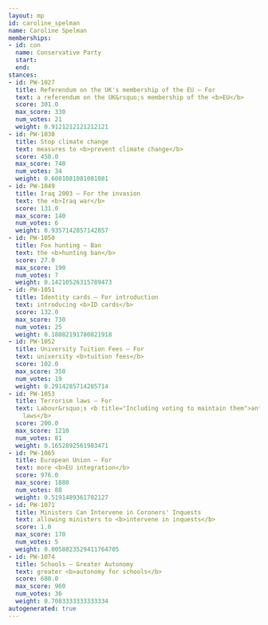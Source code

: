 ```yaml
---
layout: mp
id: caroline_spelman
name: Caroline Spelman
memberships:
- id: con
  name: Conservative Party
  start: 
  end: 
stances:
- id: PW-1027
  title: Referendum on the UK's membership of the EU — For
  text: a referendum on the UK&rsquo;s membership of the <b>EU</b>
  score: 301.0
  max_score: 330
  num_votes: 21
  weight: 0.9121212121212121
- id: PW-1030
  title: Stop climate change
  text: measures to <b>prevent climate change</b>
  score: 450.0
  max_score: 740
  num_votes: 34
  weight: 0.6081081081081081
- id: PW-1049
  title: Iraq 2003 — For the invasion
  text: the <b>Iraq war</b>
  score: 131.0
  max_score: 140
  num_votes: 6
  weight: 0.9357142857142857
- id: PW-1050
  title: Fox hunting — Ban
  text: the <b>hunting ban</b>
  score: 27.0
  max_score: 190
  num_votes: 7
  weight: 0.14210526315789473
- id: PW-1051
  title: Identity cards — For introduction
  text: introducing <b>ID cards</b>
  score: 132.0
  max_score: 730
  num_votes: 25
  weight: 0.18082191780821918
- id: PW-1052
  title: University Tuition Fees — For
  text: university <b>tuition fees</b>
  score: 102.0
  max_score: 350
  num_votes: 19
  weight: 0.2914285714285714
- id: PW-1053
  title: Terrorism laws — For
  text: Labour&rsquo;s <b title="Including voting to maintain them">anti-terrorism
    laws</b>
  score: 200.0
  max_score: 1210
  num_votes: 81
  weight: 0.1652892561983471
- id: PW-1065
  title: European Union — For
  text: more <b>EU integration</b>
  score: 976.0
  max_score: 1880
  num_votes: 88
  weight: 0.5191489361702127
- id: PW-1071
  title: Ministers Can Intervene in Coroners' Inquests
  text: allowing ministers to <b>intervene in inquests</b>
  score: 1.0
  max_score: 170
  num_votes: 5
  weight: 0.0058823529411764705
- id: PW-1074
  title: Schools — Greater Autonomy
  text: greater <b>autonomy for schools</b>
  score: 680.0
  max_score: 960
  num_votes: 36
  weight: 0.7083333333333334
autogenerated: true
---
```

